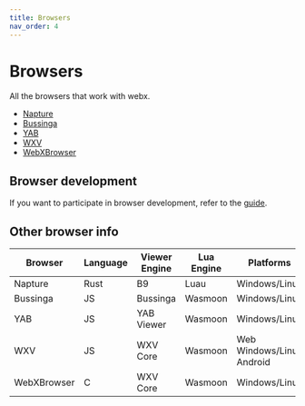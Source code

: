 ```yaml
---
title: Browsers
nav_order: 4
---
```

# Browsers
All the browsers that work with webx.

- [Napture](napture.md)
- [Bussinga](bussinga.md)
- [YAB](yab.md)
- [WXV](wxv.md)
- [WebXBrowser](wxb.md)

## Browser development
If you want to participate in browser development, refer to the [guide](dev.md).

## Other browser info

| Browser     | Language | Viewer Engine | Lua Engine | Platforms                 |
| ----------- | -------- | ------------- | ---------- | ------------------------- |
| Napture     | Rust     | B9            | Luau       | Windows/Linux             |
| Bussinga    | JS       | Bussinga      | Wasmoon    | Windows/Linux             |
| YAB         | JS       | YAB Viewer    | Wasmoon    | Windows/Linux             |
| WXV         | JS       | WXV Core      | Wasmoon    | Web Windows/Linux Android |
| WebXBrowser | C        | WXV Core      | Wasmoon    | Windows/Linux             |